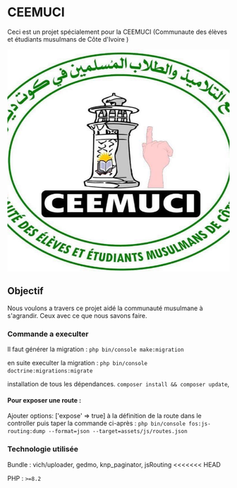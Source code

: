 # CEEMUCI

Ceci est un projet spécialement pour la CEEMUCI (Communaute des élèves et étudiants musulmans de Côte d'Ivoire )

![logo_ceemuci.jpeg](public%2Flogo_ceemuci.jpeg)

## Objectif 

Nous voulons a travers ce projet aidé la communauté musulmane à s'agrandir.
Ceux avec ce que nous savons faire.

### Commande a execulter

Il faut générer la migration :
`php bin/console make:migration`

en suite execulter la migration :
`php bin/console doctrine:migrations:migrate`

installation de tous les dépendances.
`composer install && composer update`,

#### Pour exposer une route :
Ajouter options: ['expose' => true] à la définition de la route dans le controller puis taper la commande ci-après :
`php bin/console fos:js-routing:dump --format=json --target=assets/js/routes.json`

### Technologie utilisée
Bundle : vich/uploader, gedmo, knp_paginator, jsRouting
<<<<<<< HEAD

PHP : `>=8.2`
